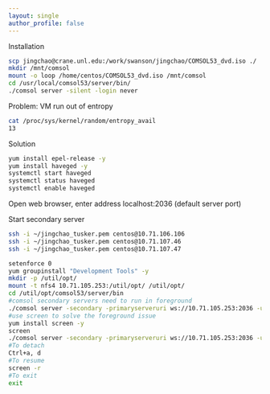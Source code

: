 ```yaml
---
layout: single
author_profile: false
---
```


Installation
```bash
scp jingchao@crane.unl.edu:/work/swanson/jingchao/COMSOL53_dvd.iso ./
mkdir /mnt/comsol
mount -o loop /home/centos/COMSOL53_dvd.iso /mnt/comsol
cd /usr/local/comsol53/server/bin/
./comsol server -silent -login never
```

Problem: VM run out of entropy
```bash
cat /proc/sys/kernel/random/entropy_avail
13
```

Solution
```bash
yum install epel-release -y
yum install haveged -y
systemctl start haveged
systemctl status haveged
systemctl enable haveged
```

Open web browser, enter address localhost:2036 (default server port)

Start secondary server
```bash
ssh -i ~/jingchao_tusker.pem centos@10.71.106.106
ssh -i ~/jingchao_tusker.pem centos@10.71.107.46
ssh -i ~/jingchao_tusker.pem centos@10.71.107.47
```
```bash
setenforce 0
yum groupinstall "Development Tools" -y
mkdir -p /util/opt/
mount -t nfs4 10.71.105.253:/util/opt/ /util/opt/
cd /util/opt/comsol53/server/bin
#comsol secondary servers need to run in foreground
./comsol server -secondary -primaryserveruri ws://10.71.105.253:2036 -user comsoladmin -serviceport 2036
#use screen to solve the foreground issue
yum install screen -y
screen
./comsol server -secondary -primaryserveruri ws://10.71.105.253:2036 -user comsoladmin -serviceport 2036
#To detach
Ctrl+a, d
#To resume
screen -r
#To exit
exit
```
